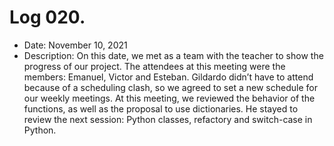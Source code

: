 # Log 020.
- Date: November 10, 2021
- Description: On this date, we met as a team with the teacher to show the progress of our project. The attendees at this meeting were the members: Emanuel, Victor and Esteban. Gildardo didn’t have to attend because of a scheduling clash, so we agreed to set a new schedule for our weekly meetings. At this meeting,  we reviewed the behavior of the functions, as well as the proposal to use dictionaries. He stayed to review the next session: Python classes, refactory and switch-case in Python.

